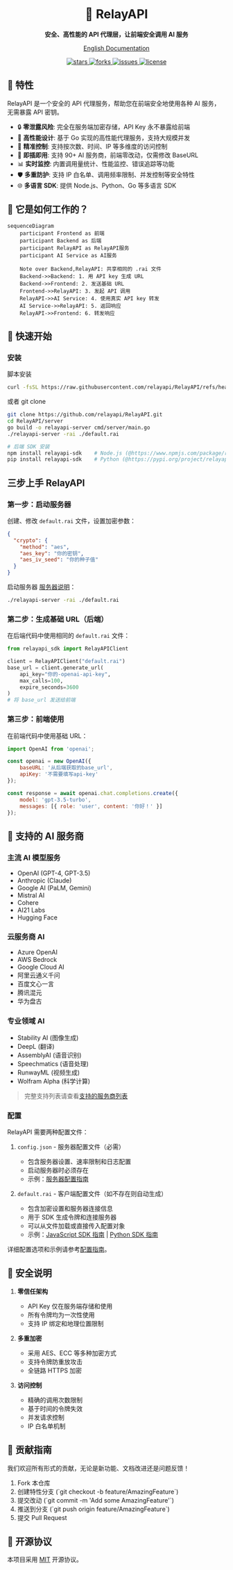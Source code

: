 <div align="center">
  <h1>🚀 RelayAPI</h1>
  <p><strong>安全、高性能的 API 代理层，让前端安全调用 AI 服务</strong></p>
  <p>
    <a href="README.md">English Documentation</a>
  </p>
  <p>
    <a href="https://github.com/relayapi/RelayAPI/stargazers">
      <img src="https://img.shields.io/github/stars/relayapi/RelayAPI?style=flat-square" alt="stars">
    </a>
    <a href="https://github.com/relayapi/RelayAPI/network/members">
      <img src="https://img.shields.io/github/forks/relayapi/RelayAPI?style=flat-square" alt="forks">
    </a>
    <a href="https://github.com/relayapi/RelayAPI/issues">
      <img src="https://img.shields.io/github/issues/relayapi/RelayAPI?style=flat-square" alt="issues">
    </a>
    <a href="https://github.com/relayapi/RelayAPI/blob/main/LICENSE">
      <img src="https://img.shields.io/github/license/relayapi/RelayAPI?style=flat-square" alt="license">
    </a>
  </p>
</div>

## 🌟 特性

RelayAPI 是一个安全的 API 代理服务，帮助您在前端安全地使用各种 AI 服务，无需暴露 API 密钥。

- 🔒 **零泄露风险**: 完全在服务端加密存储，API Key 永不暴露给前端
- 🚀 **高性能设计**: 基于 Go 实现的高性能代理服务，支持大规模并发
- 🎯 **精准控制**: 支持按次数、时间、IP 等多维度的访问控制
- 🔌 **即插即用**: 支持 90+ AI 服务商，前端零改动，仅需修改 BaseURL
- 📊 **实时监控**: 内置调用量统计、性能监控、错误追踪等功能
- 🛡️ **多重防护**: 支持 IP 白名单、调用频率限制、并发控制等安全特性
- 🌐 **多语言 SDK**: 提供 Node.js、Python、Go 等多语言 SDK


## 🎯 它是如何工作的？

```mermaid
sequenceDiagram
    participant Frontend as 前端
    participant Backend as 后端
    participant RelayAPI as RelayAPI服务
    participant AI Service as AI服务

    Note over Backend,RelayAPI: 共享相同的 .rai 文件
    Backend->>Backend: 1. 用 API key 生成 URL
    Backend->>Frontend: 2. 发送基础 URL
    Frontend->>RelayAPI: 3. 发起 API 调用
    RelayAPI->>AI Service: 4. 使用真实 API key 转发
    AI Service->>RelayAPI: 5. 返回响应
    RelayAPI->>Frontend: 6. 转发响应
```

## 🚀 快速开始

### 安装

脚本安装
```bash
curl -fsSL https://raw.githubusercontent.com/relayapi/RelayAPI/refs/heads/main/get_relayapi.sh -o get_relayapi.sh && chmod +x get_relayapi.sh && ./get_relayapi.sh
```
或者 git clone
```bash
git clone https://github.com/relayapi/RelayAPI.git
cd RelayAPI/server
go build -o relayapi-server cmd/server/main.go
./relayapi-server -rai ./default.rai
```

```bash
# 后端 SDK 安装
npm install relayapi-sdk    # Node.js (@https://www.npmjs.com/package/relayapi-sdk)
pip install relayapi-sdk    # Python (@https://pypi.org/project/relayapi-sdk/)
```

## 三步上手 RelayAPI

### 第一步：启动服务器

创建、修改 `default.rai` 文件，设置加密参数：

```json
{
  "crypto": {
    "method": "aes",
    "aes_key": "你的密钥",
    "aes_iv_seed": "你的种子值"
  }
}
```

启动服务器 [服务器说明](server/README.md)：

```bash
./relayapi-server -rai ./default.rai 
```

### 第二步：生成基础 URL（后端）

在后端代码中使用相同的 `default.rai` 文件：

```python
from relayapi_sdk import RelayAPIClient

client = RelayAPIClient("default.rai")
base_url = client.generate_url(
    api_key="你的-openai-api-key",
    max_calls=100,
    expire_seconds=3600
)
# 将 base_url 发送给前端
```

### 第三步：前端使用

在前端代码中使用基础 URL：

```javascript
import OpenAI from 'openai';

const openai = new OpenAI({
    baseURL: '从后端获取的base_url',
    apiKey: '不需要填写api-key'
});

const response = await openai.chat.completions.create({
    model: 'gpt-3.5-turbo',
    messages: [{ role: 'user', content: '你好！' }]
});
```



## 🌈 支持的 AI 服务商

### 主流 AI 模型服务
- OpenAI (GPT-4, GPT-3.5)
- Anthropic (Claude)
- Google AI (PaLM, Gemini)
- Mistral AI
- Cohere
- AI21 Labs
- Hugging Face

### 云服务商 AI
- Azure OpenAI
- AWS Bedrock
- Google Cloud AI
- 阿里云通义千问
- 百度文心一言
- 腾讯混元
- 华为盘古

### 专业领域 AI
- Stability AI (图像生成)
- DeepL (翻译)
- AssemblyAI (语音识别)
- Speechmatics (语音处理)
- RunwayML (视频生成)
- Wolfram Alpha (科学计算)

> 完整支持列表请查看[支持的服务商列表](docs/providers.md)


### 配置

RelayAPI 需要两种配置文件：

1. `config.json` - 服务器配置文件（必需）
   - 包含服务器设置、速率限制和日志配置
   - 启动服务器时必须存在
   - 示例：[服务器配置指南](server/README.md)

2. `default.rai` - 客户端配置文件（如不存在则自动生成）
   - 包含加密设置和服务器连接信息
   - 用于 SDK 生成令牌和连接服务器
   - 可以从文件加载或直接传入配置对象
   - 示例：[JavaScript SDK 指南](backend-sdk/JavaScript/README.md) | [Python SDK 指南](backend-sdk/python/README.md)

详细配置选项和示例请参考[配置指南](docs/configuration_cn.md)。


## 🔐 安全说明

1. **零信任架构**
   - API Key 仅在服务端存储和使用
   - 所有令牌均为一次性使用
   - 支持 IP 绑定和地理位置限制

2. **多重加密**
   - 采用 AES、ECC 等多种加密方式
   - 支持令牌防重放攻击
   - 全链路 HTTPS 加密

3. **访问控制**
   - 精确的调用次数限制
   - 基于时间的令牌失效
   - 并发请求控制
   - IP 白名单机制

## 🤝 贡献指南

我们欢迎所有形式的贡献，无论是新功能、文档改进还是问题反馈！

1. Fork 本仓库
2. 创建特性分支 (\`git checkout -b feature/AmazingFeature\`)
3. 提交改动 (\`git commit -m 'Add some AmazingFeature'\`)
4. 推送到分支 (\`git push origin feature/AmazingFeature\`)
5. 提交 Pull Request

## 📄 开源协议

本项目采用 [MIT](LICENSE) 开源协议。
